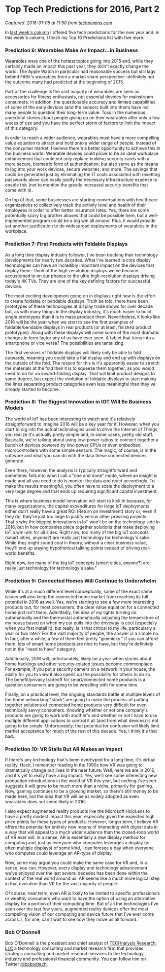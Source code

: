 # Top Tech Predictions for 2016, Part 2

_Captured: 2016-01-05 at 11:50 from [techpinions.com](https://techpinions.com/top-tech-predictions-for-2016-part-2/42870)_

In [last week's column](https://techpinions.com/top-tech-predictions-for-2016/42778) I offered five tech predictions for the new year and, in this week's column, I finish my Top 10 Predictions list with five more.

### **Prediction 6: Wearables Make An Impact…in Business**

Wearables were one of the hottest topics going into 2015 and, while they certainly made an impact this past year, they didn't exactly change the world. The Apple Watch in particular had reasonable success but still lags behind FitBit's wearables from a market share perspective--definitely not the outcome many had predicted at the beginning of 2015.

Part of the challenge is the vast majority of wearables are seen as accessories for fitness enthusiasts, not essential devices for mainstream consumers. In addition, the questionable accuracy and limited capabilities of some of the early devices (and the sensors built into them) have led many people to question their long-term value. Toss in the numerous anecdotal stories about people giving up on their wearables after only a few weeks of use and you have the perfect storm of factors to limit the impact of this category.

In order to reach a wider audience, wearables must have a more compelling value equation to attract and hold onto a wider range of people. Instead of the consumer market, I believe there's a better opportunity to achieve this in the business world. Wearable devices could prove to be an ideal workplace enhancement that could not only replace building security cards with a more secure, biometric form of authentication, but also serve as the means to log into your work devices, secure websites, and more. The savings that could be generated just by eliminating the IT costs associated with resetting passwords alone can easily justify the necessary infrastructure expense to enable this (not to mention the greatly increased security benefits that come with it).

On top of that, some businesses are starting conversations with healthcare organizations to collectively track the activity level and health of their employees in order to offer better insurance rates. Yes, there are some potentially scary big brother abuses that could be possible here, but a well-implemented program could be a big win all around. Plus, it would provide yet another justification to do widespread deployments of wearables in the workplace.

### **Prediction 7: First Products with Foldable Displays**

As a long time display industry follower, I've been tracking their technology developments for nearly two decades. What I've learned is core display technologies can have an incredibly important impact on the devices that deploy them--think of the high-resolution displays we've become accustomed to on our phones or the ultra high-resolution displays driving today's 4K TVs. They are one of the key defining factors for successful devices.

The most exciting development going on in displays right now is the effort to create foldable or bendable displays. Truth be told, there have been prototypes of these technologies at display trade shows for over decade but, as with many things in the display industry, it's much easier to build single prototypes than it is to mass produce them. Nevertheless, it looks like 2016 will be the year when we start to see the first examples of foldable/bendable displays in real products (or at least, finished product prototypes). Along with these displays will come some of the most dramatic changes in form factor any of us have ever seen. A tablet that turns into a smartphone or vice versa? The possibilities are tantalizing.

The first versions of foldable displays will likely only be able to fold outwards, meaning you could take a flat display and end up with displays on the outside of the fold. The reason for this is it's apparently easier to stretch the materials at the fold then it is to squeeze them together, as you would need to do for an inward-folding display. That will limit product designs to some degree, but expect the evolution of foldable displays to start making the lines separating product categories even less meaningful than they've already started to become.

### **Prediction 8: The Biggest Innovation in IOT Will Be Business Models**

The world of IoT has been interesting to watch and it's relatively straightforward to imagine 2016 will be a key year for it. However, when you start to dig into the actual technologies used to drive the Internet of Things, you realize it's actually pretty simple and, in some cases, pretty old stuff. Basically, we're talking about using low-power radios to connect together a bunch of devices powered by low-power CPUs or even embedded microcontrollers with some simple sensors. The magic, of course, is in the software and what you can do with the data these connected devices generate.

Even there, however, the analysis is typically straightforward and sometimes falls into what I call a "one and done" mode, where an insight is made and all you need to do is monitor the data and react accordingly. To make the results meaningful, you often have to scale the deployment to a very large degree and that ends up requiring significant capital investment.

This is where business model innovation will start to kick in because, for many organizations, the capital expenditures for large IoT deployments either don't really have a great ROI (Return on Investment) story or, even if they do, they're just too large to justify versus other pressing projects. That's why the biggest innovations in IoT won't be on the technology side in 2016, but in how companies piece together solutions that make deploying IoT a win-win for all sides. Right now, too many of the big IoT concepts (smart cities, anyone?) are really just technology for technology's sake. While they might sound cool in theory, without a clear business value, they'll end up staying hypothetical talking points instead of driving real-world benefits.

Right now, too many of the big IoT concepts (smart cities, anyone?) are really just technology for technology's sake."

### **Prediction 9: Connected Homes Will Continue to Underwhelm**

While it's at a much different level conceptually, some of the exact same issues will also keep the connected home market from reaching its full potential in 2016 as well. Yes, we're starting to see a few more interesting products but, for most consumers, the clear value equation for a connected home just isn't there. Admittedly, the idea of my lights turning on automatically and the thermostat automatically adjusting the temperature of my house based on when my car pulls into the driveway is cool (especially when you first install it), but really, is it that critical to my life, particularly a year or two later? For the vast majority of people, the answer is a simple no. In fact, after a while, a few of them feel pretty "gimmicky." If you can afford them, lots of smart home products are nice to have, but they're definitely not in the "need to have" category.

Additionally, 2016 will, unfortunately, likely be a year when stories about home hackings and other security-related issues become commonplace. For example, if you put a security camera on a network in your house, the ability for you to view it also opens up the possibility for others to do so. The benefit/privacy tradeoff for smart/connected home products is a question consumers are going to be wrestling with for some time.

Finally, on a practical level, the ongoing standards battle at multiple levels of the home networking "stack" are going to make the process of putting together solutions of connected home products very difficult for even technically savvy consumers. Knowing whether or not one company's products are going to work with another's and whether or not I have to use multiple different applications to control it all (and from what devices) is not going to be simple. Unfortunately, that potential for confusion will likely limit market acceptance for much of the rest of this decade. Yes, I think it's that bad.

### **Prediction 10: VR Stalls But AR Makes an Impact**

If there's any technology that's been overhyped for a long time, it's virtual reality. Heck, I remember reading in the 1990s how VR was going to dramatically change our lives in the near future. Well, here we are in 2016, and it's yet to really have a big impact. Yes, we'll see some interesting new production introductions in the world of VR this year, but nothing I've seen suggests it will grow to be much more than a niche, primarily for gaming. Now, gaming continues to be a growing market, so there's still money to be made here, but the idea that VR will be as widely adopted as even wearables does not seem likely in 2016.

I also expect augmented reality products like the Microsoft HoloLens to have a pretty modest impact this year, especially given the expected high price points for these types of products. However, longer term, I believe AR offers the potential for entirely new means of interacting with digital data in a way that will appeal to a much wider audience than the closed-loop world of VR ever will. In a sense, AR is essentially a new display method for computing and, just as everyone who computes leverages a display (or often multiple displays) of some kind, I can foresee a day when everyone who computes could leverage an AR-type of display.

Now, some may argue you could make the same case for VR and, in a sense, you can. However, every display and technology advancement we've enjoyed over the last several decades has been done within the context of the real world around us. AR seems like a much more logical step in that evolution than VR for the vast majority of people.

Of course, near term, even AR is likely to be limited to specific professionals or wealthy consumers who want to have the option of using an alternative display for a portion of their computing time. But of all the technologies I've seen over the last few years, augmented reality devices offer the most compelling vision of our computing and device future that I've ever come across. I, for one, can't wait to see how they move us all forward.

### Bob O'Donnell

Bob O'Donnell is the president and chief analyst of [TECHnalysis Research, LLC](http://www.technalysisresearch.com) a technology consulting and market research firm that provides strategic consulting and market research services to the technology industry and professional financial community. You can follow him on Twitter [@bobodtech](https://twitter.com/bobodtech).
